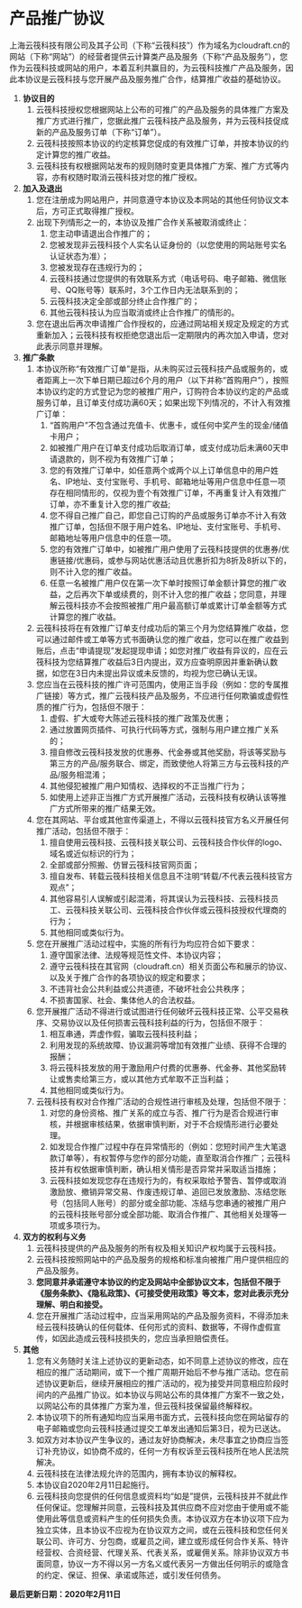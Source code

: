 # 产品推广协议

上海云筏科技有限公司及其子公司（下称“云筏科技”）作为域名为cloudraft.cn的网站（下称“网站”）的经营者提供云计算类产品及服务（下称“产品及服务”），您作为云筏科技或网站的用户，本着互利共赢目的，为云筏科技推广产品及服务，因此本协议是云筏科技与您开展产品及服务推广合作，结算推广收益的基础协议。

1. **协议目的**
   1. 云筏科技授权您根据网站上公布的可推广的产品及服务的具体推广方案及推广方式进行推广，您据此推广云筏科技产品及服务，并为云筏科技促成新的产品及服务订单（下称“订单”）。
   2. 云筏科技按照本协议的约定核算您促成的有效推广订单，并按本协议的约定计算您的推广收益。
   3. 云筏科技有权根据网站发布的规则随时变更具体推广方案、推广方式等内容，亦有权随时取消云筏科技对您的推广授权。
2. **加入及退出**
   1. 您在注册成为网站用户，并同意遵守本协议及本网站的其他任何协议文本后，方可正式取得推广授权。
   2. 出现下列情形之一的，本协议及推广合作关系被取消或终止：
      1. 您主动申请退出合作推广的；
      2. 您被发现非云筏科技个人实名认证身份的（以您使用的网站账号实名认证状态为准）；
      3. 您被发现存在违规行为的；
      4. 云筏科技通过您提供的有效联系方式（电话号码、电子邮箱、微信账号、QQ账号等）联系时，3个工作日内无法联系到的；
      5. 云筏科技决定全部或部分终止合作推广的；
      6. 其他云筏科技认为应当取消或终止合作推广的情形的。
   3. 您在退出后再次申请推广合作授权的，应通过网站相关规定及规定的方式重新加入；云筏科技有权拒绝您退出后一定期限内的再次加入申请，您对此表示同意并理解。
3. **推广条款**
   1. 本协议所称“有效推广订单”是指，从未购买过云筏科技产品或服务的，或者距离上一次下单日期已超过6个月的用户（以下并称“首购用户”），按照本协议约定的方式登记为您的被推广用户，订购符合本协议约定的产品或服务订单，且订单支付成功满60天；如果出现下列情况的，不计入有效推广订单：
      1. “首购用户”不包含通过充值卡、优惠卡，或任何中奖产生的现金/储值卡用户；
      2. 如被推广用户在订单支付成功后取消订单，或支付成功后未满60天申请退款的，则不视为有效推广订单；
      3. 您的有效推广订单中，如任意两个或两个以上订单信息中的用户姓名、IP地址、支付宝账号、手机号、邮箱地址等用户信息中任意一项存在相同情形的，仅视为壹个有效推广订单，不再重复计入有效推广订单，亦不重复计入您的推广收益;
      4. 您不得自己推广自己，即您自己订购的产品或服务订单亦不计入有效推广订单，包括但不限于用户姓名、IP地址、支付宝账号、手机号、邮箱地址等用户信息中的任意一项。
      5. 您的有效推广订单中，如被推广用户使用了云筏科技提供的优惠券/优惠链接/优惠码，或参与网站优惠活动且优惠折扣为8折及8折以下的，则不计入您的推广收益。
      6. 任意一名被推广用户仅在第一次下单时按照订单金额计算您的推广收益，之后再次下单或续费的，则不计入您的推广收益；您同意，并理解云筏科技亦不会按照被推广用户最高额订单或累计订单金额等方式计算您的推广收益。
   2. 云筏科技将在有效推广订单支付成功后的第三个月为您结算推广收益，您可以通过邮件或工单等方式书面确认您的推广收益，您可以在推广收益到账后，点击“申请提现”发起提现申请；如您对推广收益有异议的，应在云筏科技为您结算推广收益后3日内提出，双方应查明原因并重新确认数据，如您在3日内未提出异议或未反馈的，均视为您已确认无误。
   3. 您应当在云筏科技的推广许可范围内，使用正当手段（例如：您的专属推广链接）等方式，推广云筏科技产品及服务，不应进行任何欺骗或虚假性质的推广行为，包括但不限于：
      1. 虚假、扩大或夸大陈述云筏科技的推广政策及优惠；
      2. 通过放置网页插件、可执行代码等方式，强制与用户建立推广关系的；
      3. 擅自修改云筏科技发放的优惠券、代金券或其他奖励，将该等奖励与第三方的产品/服务联合、绑定，而致使他人将第三方与云筏科技的产品/服务相混淆；
      4. 其他侵犯被推广用户知情权、选择权的不正当推广行为；
      5. 如使用上述非正当推广方式开展推广活动，云筏科技有权确认该等推广方式所带来的推广结果无效。
   4. 您在其网站、平台或其他宣传渠道上，不得以云筏科技官方名义开展任何推广活动，包括但不限于：
      1. 擅自使用云筏科技、云筏科技关联公司、云筏科技合作伙伴的logo、域名或近似标识的行为；
      2. 全部或部分照搬、仿冒云筏科技官网页面；
      3. 擅自发布、转载云筏科技相关信息且不注明“转载/不代表云筏科技官方观点”；
      4. 其他容易引人误解或引起混淆，将其误认为云筏科技、云筏科技员工、云筏科技关联公司、云筏科技合作伙伴或云筏科技授权代理商的行为；
      5. 其他相同或类似行为。
   5. 您在开展推广活动过程中，实施的所有行为均应符合如下要求：
      1. 遵守国家法律、法规等规范性文件、本协议内容；
      2. 遵守云筏科技在其官网（cloudraft.cn）相关页面公布和展示的协议、以及关于推广合作的各项协议的规定和要求；
      3. 不违背社会公共利益或公共道德，不破坏社会公共秩序；
      4. 不损害国家、社会、集体他人的合法权益。
   6. 您开展推广活动不得进行或试图进行任何破坏云筏科技正常、公平交易秩序、交易协议以及任何损害云筏科技利益的行为，包括但不限于：
      1. 相互串通，弄虚作假，骗取云筏科技利益；
      2. 利用发现的系统故障、协议漏洞等增加有效推广业绩、获得不合理的报酬；
      3. 将云筏科技发放的用于激励用户付费的优惠券、代金券、其他奖励转让或售卖给第三方，或以其他方式牟取不正当利益；
      4. 其他相同或类似行为。
   7. 云筏科技有权对合作推广活动的合规性进行审核及处理，包括但不限于：
      1. 对您的身份资格、推广关系的成立与否、推广行为是否合规进行审核，并根据审核结果，依据审慎判断，对于不合规情形进行必要处理。
      2. 如发现合作推广过程中存在异常情形的（例如：您短时间产生大笔退款订单等），有权暂停与您作的部分功能，直至取消合作推广；云筏科技并有权依据审慎判断，确认相关情形是否异常并采取适当措施；
      3. 云筏科技如发现您存在违规行为的，有权采取给予警告、暂停或取消激励放、撤销异常交易、作废违规订单、追回已发放激励、冻结您账号（包括同人账号）的部分或全部功能、冻结与您串通的被推广用户的云筏科技账号部分或全部功能、取消合作推广、其他相关处理等一项或多项行为。
4. **双方的权利与义务**
   1. 云筏科技提供的产品及服务的所有权及相关知识产权均属于云筏科技。
   2. 云筏科技按照网站中的产品及服务的规格和标准向被推广用户提供相应的产品及服务。
   3. **您同意并承诺遵守本协议的约定及网站中全部协议文本，包括但不限于《服务条款》、《隐私政策》、《可接受使用政策》等文本，您对此表示充分理解、明白和接受。**
   4. 您在开展推广活动过程中，应当采用网站的产品及服务资料，不得添加未经云筏科技确认的任何载体、任何形式的资料、数据等，不得作虚假宣传，如因此造成云筏科技损失的，您应当承担赔偿责任。
5. **其他**
   1. 您有义务随时关注上述协议的更新动态，如不同意上述协议的修改，应在相应的推广活动期间，或下一个推广周期开始后不参与推广活动。您在前述协议更新后，继续开展相应的推广活动的，视为接受并同意相应阶段时间内的产品推广协议。如本协议与网站公布的具体推广方案不一致之处，以网站公布的具体推广方案为准，但云筏科技保留最终解释权。
   2. 本协议项下的所有通知均应当采用书面方式，云筏科技向您在网站留存的电子邮箱或您向云筏科技通过提交工单发出通知后第3日，视为已送达。
   3. 如双方对本协议产生争议的，通过友好协商解决，未尽事宜之协商应当签订补充协议，如协商不成的，任何一方有权诉至云筏科技所在地人民法院解决。
   4. 云筏科技在法律法规允许的范围内，拥有本协议的解释权。
   5. 本协议自2020年2月11日起施行。
   6. 云筏科技向您提供的任何信息或资料均“如是”提供，云筏科技并不就此作任何保证。您理解并同意，云筏科技及其供应商不应对您由于使用或不能使用此等信息或资料产生的任何损失负责。本协议双方在本协议项下应为独立实体，且本协议不应视为在协议双方之间，或在云筏科技和您任何关联公司、许可方、分包商，或雇员之间，建立或形成任何合作关系、特许经营权、合资经营、代理关系、代表关系，或雇佣关系。除非协议双方书面同意，协议一方不得以另一方名义或代表另一方做出任何明示的或隐含的约定、保证、担保、承诺或陈述，或引发任何债务。

**最后更新日期：2020年2月11日**

